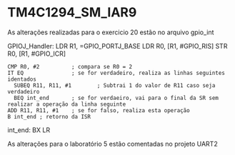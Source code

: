# TM4C1294_SM_IAR9
As alterações realizadas para o exercicio 20 estão no arquivo gpio_int

GPIOJ_Handler:
    LDR R1, =GPIO_PORTJ_BASE
    LDR R0, [R1, #GPIO_RIS]
    STR R0, [R1, #GPIO_ICR]
    
    CMP R0, #2          ; compara se R0 = 2
    IT EQ               ; se for verdadeiro, realiza as linhas seguintes identados 
      SUBEQ R11, R11, #1        ; Subtrai 1 do valor de R11 caso seja verdadeiro
      BEQ int_end       ; se for verdaeiro, vai para o final da SR sem realizar a operação da linha seguinte
    ADD R11, R11, #1    ; se for falso, realiza esta operação
    B int_end ; retorno da ISR 

int_end:  BX LR

As alterações para o laboratório 5 estão comentadas no projeto UART2
